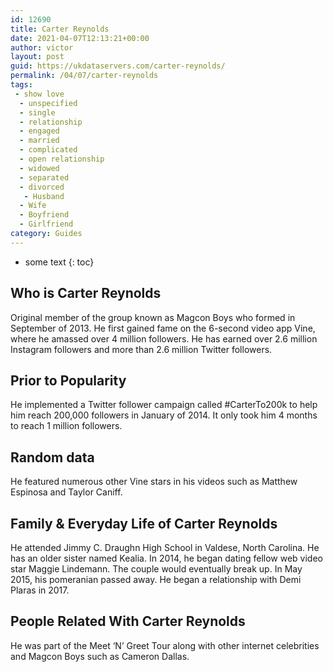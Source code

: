 ```yaml
---
id: 12690
title: Carter Reynolds
date: 2021-04-07T12:13:21+00:00
author: victor
layout: post
guid: https://ukdataservers.com/carter-reynolds/
permalink: /04/07/carter-reynolds
tags:
 - show love
  - unspecified
  - single
  - relationship
  - engaged
  - married
  - complicated
  - open relationship
  - widowed
  - separated
  - divorced
   - Husband
  - Wife
  - Boyfriend
  - Girlfriend
category: Guides
---
```


* some text
{: toc}


## Who is Carter Reynolds



Original member of the group known as Magcon Boys who formed in September of 2013. He first gained fame on the 6-second video app Vine, where he amassed over 4 million followers. He has earned over 2.6 million Instagram followers and more than 2.6 million Twitter followers. 

                
                
                
## Prior to Popularity



He implemented a Twitter follower campaign called #CarterTo200k to help him reach 200,000 followers in January of 2014. It only took him 4 months to reach 1 million followers. 

                
                
                
## Random data



He featured numerous other Vine stars in his videos such as Matthew Espinosa and Taylor Caniff. 

                
                
                
## Family & Everyday Life of Carter Reynolds



He attended Jimmy C. Draughn High School in Valdese, North Carolina. He has an older sister named Kealia. In 2014, he began dating fellow web video star Maggie Lindemann. The couple would eventually break up. In May 2015, his pomeranian passed away. He began a relationship with Demi Plaras in 2017. 

                
                
                
## People Related With Carter Reynolds



He was part of the Meet &#8216;N&#8217; Greet Tour along with other internet celebrities and Magcon Boys such as Cameron Dallas. 

                
              
            
          
          
          